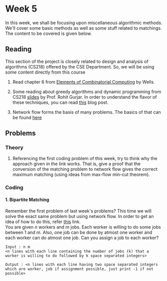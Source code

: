 # Week 5

In this week, we shall be focusing upon miscellaneous algorithmic methods. We'll cover some basic methods as well as some stuff related to matchings. The content to be covered is given below.

## Reading 

This section of the project is closely related to design and analysis of algorithms (CS218) offered by the CSE Department. So, we will be using some content directly from this course

1. Read chapter 6 from [Elements of Combinatorial Computing](../Reference_books/Elements_of_Combinatorial_Computing.pdf) by Wells.

2. Some reading about greedy algorithms and dynamic programming from CS218 [slides](https://www.cse.iitb.ac.in/~rgurjar/CS218_2023/slides/GreedyDPSlides.pdf) by Prof. Rohit Gurjar. In order to understand the flavor of these techniques, you can read [this](https://connect2grp.medium.com/dynamic-programming-vs-greedy-approach-c132de5bff44) blog post.

3. Network flow forms the basis of many problems. The basics of that can be found [here](https://www.cse.iitb.ac.in/~rgurjar/CS218_2023/slides/NetworkFlow.pdf) 

## Problems

### Theory

1. Referencing the first coding problem of this week, try to think why the approach given in the link works. That is, give a proof that the conversion of the matching problem to network flow gives the correct maximum matching (using ideas from max-flow min-cut theorem).

### Coding

#### 1. Bipartite Matching

Remember the first problem of last week's problems? This time we will solve the exact same problem but using network flow. In order to get an idea of how to do this, refer [this](https://www.geeksforgeeks.org/maximum-bipartite-matching/) link.  
You are given $n$ workers and $m$ jobs. Each worker is willing to do some jobs between $1$ and $m$. Also, one job can be done by atmost one worker and each worker can do atmost one job. Can you assign a job to each worker? 

```
Input : n m
<n lines with each line containing the number of jobs (k) that a worker is willing to do followed by k space separated integers>

Output : <n lines with each line having two space separated integers which are worker, job if assignment possible, just print -1 if not possible>
```
